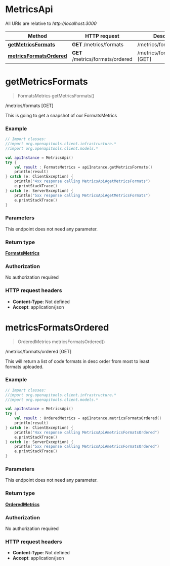 # MetricsApi

All URIs are relative to *http://localhost:3000*

Method | HTTP request | Description
------------- | ------------- | -------------
[**getMetricsFormats**](MetricsApi.md#getMetricsFormats) | **GET** /metrics/formats | /metrics/formats [GET]
[**metricsFormatsOrdered**](MetricsApi.md#metricsFormatsOrdered) | **GET** /metrics/formats/ordered | /metrics/formats/ordered [GET]


<a name="getMetricsFormats"></a>
# **getMetricsFormats**
> FormatsMetrics getMetricsFormats()

/metrics/formats [GET]

This is going to get a snapshot of our FormatsMetrics

### Example
```kotlin
// Import classes:
//import org.openapitools.client.infrastructure.*
//import org.openapitools.client.models.*

val apiInstance = MetricsApi()
try {
    val result : FormatsMetrics = apiInstance.getMetricsFormats()
    println(result)
} catch (e: ClientException) {
    println("4xx response calling MetricsApi#getMetricsFormats")
    e.printStackTrace()
} catch (e: ServerException) {
    println("5xx response calling MetricsApi#getMetricsFormats")
    e.printStackTrace()
}
```

### Parameters
This endpoint does not need any parameter.

### Return type

[**FormatsMetrics**](FormatsMetrics.md)

### Authorization

No authorization required

### HTTP request headers

 - **Content-Type**: Not defined
 - **Accept**: application/json

<a name="metricsFormatsOrdered"></a>
# **metricsFormatsOrdered**
> OrderedMetrics metricsFormatsOrdered()

/metrics/formats/ordered [GET]

This will return a list of code formats in desc order from most to least formats uploaded.

### Example
```kotlin
// Import classes:
//import org.openapitools.client.infrastructure.*
//import org.openapitools.client.models.*

val apiInstance = MetricsApi()
try {
    val result : OrderedMetrics = apiInstance.metricsFormatsOrdered()
    println(result)
} catch (e: ClientException) {
    println("4xx response calling MetricsApi#metricsFormatsOrdered")
    e.printStackTrace()
} catch (e: ServerException) {
    println("5xx response calling MetricsApi#metricsFormatsOrdered")
    e.printStackTrace()
}
```

### Parameters
This endpoint does not need any parameter.

### Return type

[**OrderedMetrics**](OrderedMetrics.md)

### Authorization

No authorization required

### HTTP request headers

 - **Content-Type**: Not defined
 - **Accept**: application/json

